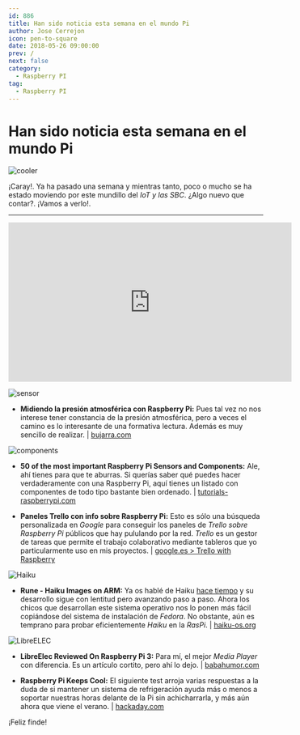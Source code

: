 ```yaml
---
id: 886
title: Han sido noticia esta semana en el mundo Pi
author: Jose Cerrejon
icon: pen-to-square
date: 2018-05-26 09:00:00
prev: /
next: false
category:
  - Raspberry PI
tag:
  - Raspberry PI
---
```


# Han sido noticia esta semana en el mundo Pi

![cooler](/images/2018/05/cooler.png)

¡Caray!. Ya ha pasado una semana y mientras tanto, poco o mucho se ha estado moviendo por este mundillo del *IoT y las SBC*. ¿Algo nuevo que contar?. ¡Vamos a verlo!. 

- - -
<iframe width="560" height="315" src="https://www.youtube.com/embed/lHwvoFLbAkM?rel=0" frameborder="0" allow="autoplay; encrypted-media" allowfullscreen></iframe>

![sensor](/images/2018/05/sensor.png)

* **Midiendo la presión atmosférica con Raspberry Pi:** Pues tal vez no nos interese tener constancia de la presión atmosférica, pero a veces el camino es lo interesante de una formativa lectura. Además es muy sencillo de realizar. | [bujarra.com](http://www.bujarra.com/midiendo-la-presion-atmosferica-con-raspberry-pi/)

![components](/images/2018/05/components.png)

* **50 of the most important Raspberry Pi Sensors and Components:** Ale, ahí tienes para que te aburras. Si querías saber qué puedes hacer verdaderamente con una Raspberry Pi, aquí tienes un listado con componentes de todo tipo bastante bien ordenado. | [tutorials-raspberrypi.com](https://tutorials-raspberrypi.com/raspberry-pi-sensors-overview-50-important-components/)

* **Paneles Trello con info sobre Raspberry Pi:** Esto es sólo una búsqueda personalizada en *Google* para conseguir los paneles de *Trello sobre Raspberry Pi* públicos que hay pululando por la red. *Trello* es un gestor de tareas que permite el trabajo colaborativo mediante tableros que yo particularmente uso en mis proyectos.  | [google.es > Trello with Raspberry](https://www.google.es/search?ei=hfoIW_2qH4fvUq78veAJ&q=inurl%3Ahttps%3A%2F%2Ftrello.com+AND+intext%3Araspberry&oq=inurl%3Ahttps%3A%2F%2Ftrello.com+AND+intext%3Araspberry&gs_l=psy-ab.3...11640.13914.0.14092.14.14.0.0.0.0.124.1134.11j3.14.0....0...1c.1.64.psy-ab..0.0.0....0.5QHLNFwlFgM)

![Haiku](/images/2017/05/apps-prefs.png)

* **Rune - Haiku Images on ARM:** Ya os hablé de Haiku [hace tiempo](/post.php?id=797) y su desarrollo sigue con lentitud pero avanzando paso a paso. Ahora los chicos que desarrollan este sistema operativo nos lo ponen más fácil copiándose del sistema de instalación de *Fedora*. No obstante, aún es temprano para probar eficientemente *Haiku* en la *RasPi*. | [haiku-os.org](https://www.haiku-os.org/blog/kallisti5/2018-05-19_rune_-_haiku_images_on_arm/)

![LibreELEC](/images/2017/05/libreelec.png)

* **LibreElec Reviewed On Raspberry Pi 3:** Para mí, el mejor *Media Player* con diferencia. Es un artículo cortito, pero ahí lo dejo. | [babahumor.com](https://www.babahumor.com/libreelec-review-raspberry-pi-3/)

* **Raspberry Pi Keeps Cool:** El siguiente test arroja varias respuestas a la duda de si mantener un sistema de refrigeración ayuda más o menos a soportar nuestras horas delante de la Pi sin achicharrarla, y más aún ahora que viene el verano. | [hackaday.com](https://hackaday.com/2018/05/22/raspberry-pi-keeps-cool/)







¡Feliz finde!